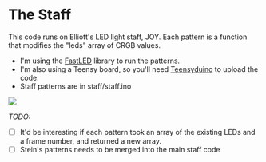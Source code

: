 # The Staff

This code runs on Elliott's LED light staff, JOY. Each pattern is a function that modifies the "leds" array of CRGB values. 

- I'm using the [FastLED](https://github.com/FastLED/FastLED) library to run the patterns.
- I'm also using a Teensy board, so you'll need [Teensyduino](https://www.pjrc.com/teensy/teensyduino.html) to upload the code.
- Staff patterns are in staff/staff.ino

![](http://i.giphy.com/YRDnMd32QNujS.gif)

*TODO:*
- [ ] It'd be interesting if each pattern took an array of the existing LEDs and a frame number, and returned a new array.
- [ ] Stein's patterns needs to be merged into the main staff code
